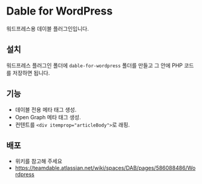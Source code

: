# Dable for WordPress

워드프레스용 데이블 플러그인입니다. 

## 설치

워드프레스 플러그인 폴더에 `dable-for-wordpress` 폴더를 만들고 그 안에 PHP 코드를 저장하면 됩니다.

## 기능

* 데이블 전용 메타 태그 생성.
* Open Graph 메타 태그 생성.
* 컨텐트를 `<div itemprop="articleBody">`로 래핑.

## 배포

* 위키를 참고해 주세요 
* https://teamdable.atlassian.net/wiki/spaces/DAB/pages/586088486/Wordpress

